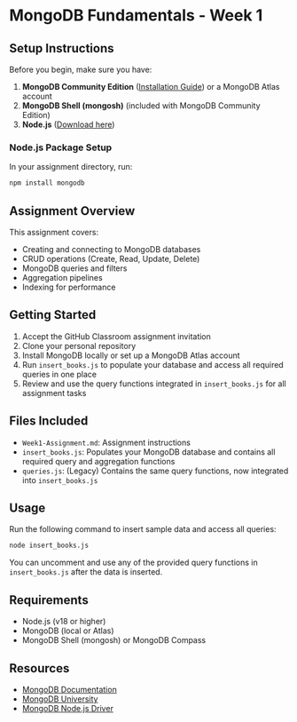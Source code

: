 
# MongoDB Fundamentals - Week 1

## Setup Instructions

Before you begin, make sure you have:

1. **MongoDB Community Edition** ([Installation Guide](https://www.mongodb.com/docs/manual/administration/install-community/)) or a MongoDB Atlas account
2. **MongoDB Shell (mongosh)** (included with MongoDB Community Edition)
3. **Node.js** ([Download here](https://nodejs.org/))

### Node.js Package Setup

In your assignment directory, run:

```bash
npm install mongodb
```

## Assignment Overview

This assignment covers:
- Creating and connecting to MongoDB databases
- CRUD operations (Create, Read, Update, Delete)
- MongoDB queries and filters
- Aggregation pipelines
- Indexing for performance

## Getting Started

1. Accept the GitHub Classroom assignment invitation
2. Clone your personal repository
3. Install MongoDB locally or set up a MongoDB Atlas account
4. Run `insert_books.js` to populate your database and access all required queries in one place
5. Review and use the query functions integrated in `insert_books.js` for all assignment tasks

## Files Included

- `Week1-Assignment.md`: Assignment instructions
- `insert_books.js`: Populates your MongoDB database and contains all required query and aggregation functions
- `queries.js`: (Legacy) Contains the same query functions, now integrated into `insert_books.js`

## Usage

Run the following command to insert sample data and access all queries:

```bash
node insert_books.js
```

You can uncomment and use any of the provided query functions in `insert_books.js` after the data is inserted.

## Requirements

- Node.js (v18 or higher)
- MongoDB (local or Atlas)
- MongoDB Shell (mongosh) or MongoDB Compass

## Resources

- [MongoDB Documentation](https://docs.mongodb.com/)
- [MongoDB University](https://university.mongodb.com/)
- [MongoDB Node.js Driver](https://mongodb.github.io/node-mongodb-native/)